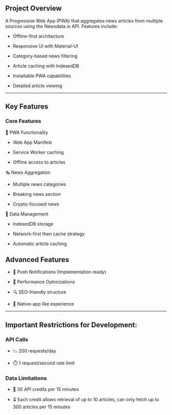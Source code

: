 ## Project Overview 
A Progressive Web App (PWA) that aggregates news articles from multiple sources using the Newsdata.io API. Features include:

* Offline-first architecture

* Responsive UI with Material-UI

* Category-based news filtering

* Article caching with IndexedDB

* Installable PWA capabilities

* Detailed article viewing

---
 
## Key Features 
### Core Features
📱 PWA Functionality

* Web App Manifest

* Service Worker caching

* Offline access to articles

🗞️ News Aggregation

* Multiple news categories

* Breaking news section

* Crypto-focused news

💾 Data Management

* IndexedDB storage

* Network-first then cache strategy

* Automatic article caching

## Advanced Features
* 🔔 Push Notifications (Implementation ready)

* 🚀 Performance Optimizations

* 🔍 SEO-friendly structure

* 📲 Native-app like experience

***

## Important Restrictions for Development:

### API Calls

* 📉 200 requests/day

* ⏱️ 1 request/second rate limit

### Data Limitations

* 📜 30 API credits per 15 minutes

* ⏳ Each credit allows retrieval of up to 10 articles, can only fetch up to 300 articles per 15 minutes
